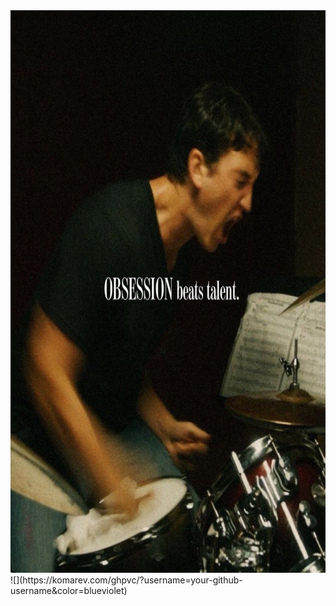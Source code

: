 <img src="https://github.com/SarkiMudboy/SarkiMudboy/blob/main/20241105_141748.jpg" alt="Banner of a quote I like" height="900">
![](https://komarev.com/ghpvc/?username=your-github-username&color=blueviolet)
